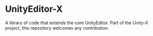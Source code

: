 # UnityEditor-X
A library of code that extends the core UnityEditor. Part of the Unity-X project, this repository welcomes any contribution.
